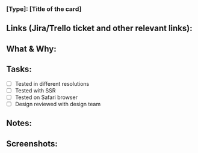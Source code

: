 <!--- This is an example of a PR template. You can adjust it to your project's needs. --->

### [Type]: [Title of the card]

<!---
  Types:
    feat: (new feature for the user, not a new feature for build script)
    fix: (bug fix for the user, not a fix to a build script)
    docs: (changes to the documentation)
    style: (formatting, missing semi colons, etc; no production code change)
    refactor: (refactoring production code, eg. renaming a variable)
    test: (adding missing tests, refactoring tests; no production code change)
    chore: (updating grunt tasks etc; no production code change) 
--->

## Links (Jira/Trello ticket and other relevant links):
<!--- At a minimum include links to the Jira/Trello ticket --->

## What & Why:
<!--- Describe the changes being made and why it's useful --->

## Tasks:
- [ ] Tested in different resolutions
- [ ] Tested with SSR
- [ ] Tested on Safari browser
- [ ] Design reviewed with design team

## Notes:
<!--- Any other relevant information --->

## Screenshots:
<!--- Screenshots and videos of the new behavior are great to understand the PR --->
